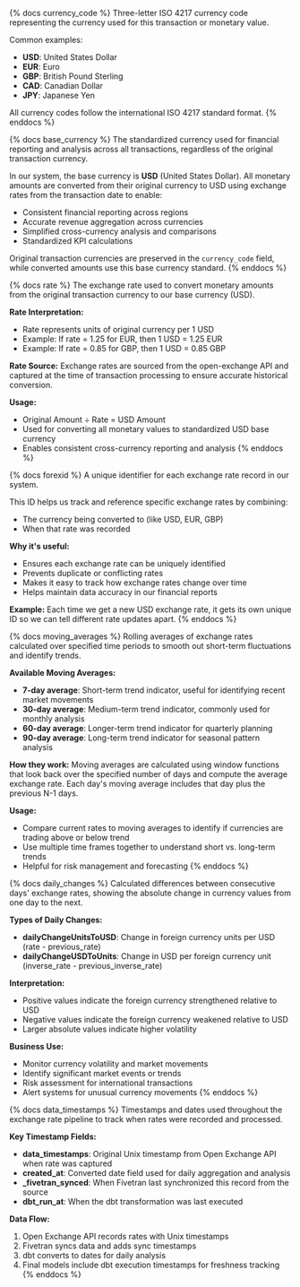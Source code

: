 {% docs currency_code %}
Three-letter ISO 4217 currency code representing the currency used for this transaction or monetary value. 

Common examples:
- **USD**: United States Dollar
- **EUR**: Euro
- **GBP**: British Pound Sterling
- **CAD**: Canadian Dollar
- **JPY**: Japanese Yen

All currency codes follow the international ISO 4217 standard format.
{% enddocs %}


{% docs base_currency %}
The standardized currency used for financial reporting and analysis across all transactions, regardless of the original transaction currency. 

In our system, the base currency is **USD** (United States Dollar). All monetary amounts are converted from their original currency to USD using exchange rates from the transaction date to enable:

- Consistent financial reporting across regions
- Accurate revenue aggregation across currencies  
- Simplified cross-currency analysis and comparisons
- Standardized KPI calculations

Original transaction currencies are preserved in the `currency_code` field, while converted amounts use this base currency standard.
{% enddocs %}

{% docs rate %}
The exchange rate used to convert monetary amounts from the original transaction currency to our base currency (USD).

**Rate Interpretation:**
- Rate represents units of original currency per 1 USD
- Example: If rate = 1.25 for EUR, then 1 USD = 1.25 EUR
- Example: If rate = 0.85 for GBP, then 1 USD = 0.85 GBP

**Rate Source:**
Exchange rates are sourced from the open-exchange API and captured at the time of transaction processing to ensure accurate historical conversion.

**Usage:**
- Original Amount ÷ Rate = USD Amount
- Used for converting all monetary values to standardized USD base currency
- Enables consistent cross-currency reporting and analysis
{% enddocs %}


{% docs forexid %}
A unique identifier for each exchange rate record in our system.

This ID helps us track and reference specific exchange rates by combining:
- The currency being converted to (like USD, EUR, GBP)
- When that rate was recorded

**Why it's useful:**
- Ensures each exchange rate can be uniquely identified
- Prevents duplicate or conflicting rates
- Makes it easy to track how exchange rates change over time
- Helps maintain data accuracy in our financial reports

**Example:** 
Each time we get a new USD exchange rate, it gets its own unique ID so we can tell different rate updates apart.
{% enddocs %}

{% docs moving_averages %}
Rolling averages of exchange rates calculated over specified time periods to smooth out short-term fluctuations and identify trends.

**Available Moving Averages:**
- **7-day average**: Short-term trend indicator, useful for identifying recent market movements
- **30-day average**: Medium-term trend indicator, commonly used for monthly analysis
- **60-day average**: Longer-term trend indicator for quarterly planning
- **90-day average**: Long-term trend indicator for seasonal pattern analysis

**How they work:**
Moving averages are calculated using window functions that look back over the specified number of days and compute the average exchange rate. Each day's moving average includes that day plus the previous N-1 days.

**Usage:**
- Compare current rates to moving averages to identify if currencies are trading above or below trend
- Use multiple time frames together to understand short vs. long-term trends
- Helpful for risk management and forecasting
{% enddocs %}

{% docs daily_changes %}
Calculated differences between consecutive days' exchange rates, showing the absolute change in currency values from one day to the next.

**Types of Daily Changes:**
- **dailyChangeUnitsToUSD**: Change in foreign currency units per USD (rate - previous_rate)
- **dailyChangeUSDToUnits**: Change in USD per foreign currency unit (inverse_rate - previous_inverse_rate)

**Interpretation:**
- Positive values indicate the foreign currency strengthened relative to USD
- Negative values indicate the foreign currency weakened relative to USD
- Larger absolute values indicate higher volatility

**Business Use:**
- Monitor currency volatility and market movements
- Identify significant market events or trends
- Risk assessment for international transactions
- Alert systems for unusual currency movements
{% enddocs %}

{% docs data_timestamps %}
Timestamps and dates used throughout the exchange rate pipeline to track when rates were recorded and processed.

**Key Timestamp Fields:**
- **data_timestamps**: Original Unix timestamp from Open Exchange API when rate was captured
- **created_at**: Converted date field used for daily aggregation and analysis
- **_fivetran_synced**: When Fivetran last synchronized this record from the source
- **dbt_run_at**: When the dbt transformation was last executed

**Data Flow:**
1. Open Exchange API records rates with Unix timestamps
2. Fivetran syncs data and adds sync timestamps
3. dbt converts to dates for daily analysis
4. Final models include dbt execution timestamps for freshness tracking
{% enddocs %}
